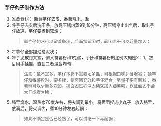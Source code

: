 ### 芋仔丸子制作方法

1. 准备食材：
   新鲜芋仔去皮、番薯粉末、盐
2. 将芋仔去皮后洗干净，放高压锅内蒸9到10分钟，高压锅停止出气后，取出芋仔放凉，芋仔要煮到软烂；
   > 煮芋仔的水可以留着备用，后面揉面团时，面团太干可以适量加入；
3. 将芋仔全部捏烂成泥状；
4. 将芋泥放到大盆，倒入番薯粉和1克盐，芋仔和番薯粉的比例大概是2：1，然后用手揉捏，直到二者混合均匀；
   > 注意：盐不宜多，芋仔本身不需要太多盐，可根据口味适当增减；
   > 揉芋仔和番薯粉时，要多揉，使面团充分和芋仔混合，尽量不要有颗粒；
   > 番薯粉可以少量多次加，揉面团过程中太稀就加入蕃薯粉，保证面团不会太干或者太稀；
5. 锅里烧水，温热水70度左右，将火调到最小，将面团捏成小丸子，放入锅里，放满后，将火调大，煮10分钟左右起锅；
   > 如果不确定是否已经熟了，可以试吃一下再起锅；
